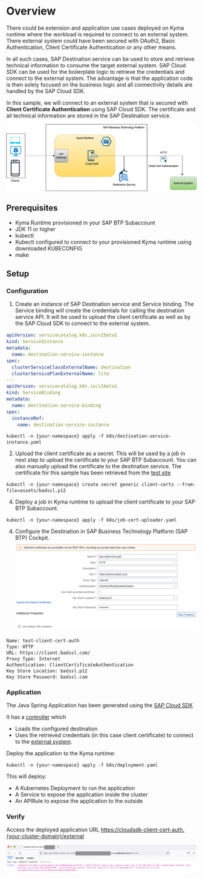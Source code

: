 # Overview

There could be extension and application use cases deployed on Kyma runtime where the workload is required to connect to an external system. There external system could have been secured with OAuth2, Basic Authentication, Client Certificate Authentication or any other means. 

In all such cases, SAP Destination service can be used to store and retrieve technical information to consume the target external system. SAP Cloud SDK can be used for the boilerplate logic to retrieve the credentials and connect to the external system. The advantage is that the application code is then solely focused on the business logic and all connectivity details are handled by the SAP Cloud SDK.

In this sample, we will connect to an external system that is secured with **Client Certificate Authentication** using SAP Cloud SDK. The certificate and all technical information are stored in the SAP Destination service.

![flow](./assets/flow.png)

## Prerequisites

* Kyma Runtime provisioned in your SAP BTP Subaccount
* JDK 11 or higher
* kubectl
* Kubectl configured to connect to your provisioned Kyma runtime using downloaded KUBECONFIG
* make

## Setup

### Configuration

1. Create an instance of SAP Destination service and Service binding. The Service binding will create the credentials for calling the destination service API. It will be used to upload the client certificate as well as by the SAP Cloud SDK to connect to the external system. 

```yaml
apiVersion: servicecatalog.k8s.io/v1beta1
kind: ServiceInstance
metadata:
  name: destination-service-instance
spec:
  clusterServiceClassExternalName: destination
  clusterServicePlanExternalName: lite
---
apiVersion: servicecatalog.k8s.io/v1beta1
kind: ServiceBinding
metadata:
  name: destination-service-binding
spec:
  instanceRef:
    name: destination-service-instance
```

```shell
kubectl -n {your-namespace} apply -f k8s/destination-service-instance.yaml
```

2. Upload the client certificate as a secret. This will be used by a job in next step to upload the certificate to your SAP BTP Subaccount. You can also manually upload the certificate to the destination service.
The certificate for this sample has been retrieved from the [test site](https://badssl.com/download/)

```shell
kubectl -n {your-namespace} create secret generic client-certs --from-file=assets/badssl.p12
```

4. Deploy a job in Kyma runtime to upload the client certificate to your SAP BTP Subaccount.

```shell
kubectl -n {your-namespace} apply -f k8s/job-cert-uploader.yaml
```

4. Configure the Destination in SAP Business Technology Platform (SAP BTP) Cockpit.
![dest-config](./assets/dest-client-cert-auth.png)

```
Name: test-client-cert-auth
Type: HTTP
URL: https://client.badssl.com/
Proxy Type: Internet
Authentication: ClientCertificateAuthentication
Key Store Location: badssl.p12
Key Store Password: badssl.com
```

### Application

The Java Spring Application has been generated using the [SAP Cloud SDK](https://sap.github.io/cloud-sdk/docs/overview/getting-started) 

It has a [controller](./application/src/main/java/sample/kyma/client/cert/auth/controllers/ExternalServiceController.java) which 

* Loads the configured destination
* Uses the retrieved credentials (in this case client certificate) to connect to the [external system](https://client.badssl.com/).

Deploy the application to the Kyma runtime:

```shell
kubectl -n {your-namespace} apply -f k8s/deployment.yaml
```

This will deploy:

* A Kubernetes Deployment to run the application
* A Service to expose the application inside the cluster
* An APIRule to expose the application to the outside

### Verify

Access the deployed application URL <https://cloudsdk-client-cert-auth.{your-cluster-domain}/external>

![sample-response](./assets/sample-response.png)